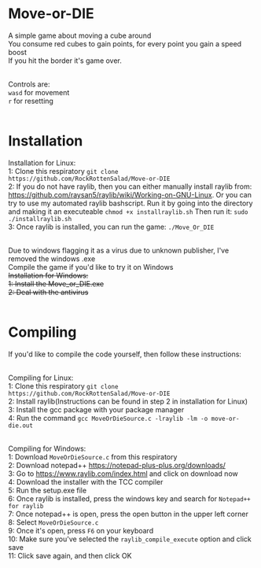 # Move-or-DIE
A simple game about moving a cube around<br>
You consume red cubes to gain points, for every point you gain a speed boost<br>
If you hit the border it's game over. <br><br>

Controls are: <br>
`wasd` for movement <br>
`r` for resetting <br><br>

# Installation

Installation for Linux:<br>
1: Clone this respiratory `git clone https://github.com/RockRottenSalad/Move-or-DIE`<br>
2: If you do not have raylib, then you can either manually install raylib from: https://github.com/raysan5/raylib/wiki/Working-on-GNU-Linux. Or you can try to use my automated raylib bashscript. Run it by going into the directory and making it an executeable `chmod +x installraylib.sh` Then run it: `sudo ./installraylib.sh` <br>
3: Once raylib is installed, you can run the game: `./Move_Or_DIE`
<br><br>

Due to windows flagging it as a virus due to unknown publisher, I've removed the windows .exe<br>
Compile the game if you'd like to try it on Windows<br>
~~Installation for Windows:<br>
1: Install the Move_or_DIE.exe<br>
2: Deal with the antivirus<br><br>~~

# Compiling
If you'd like to compile the code yourself, then follow these instructions:<br><br>

Compiling for Linux:<br>
1: Clone this respiratory `git clone https://github.com/RockRottenSalad/Move-or-DIE`<br>
2: Install raylib(Instructions can be found in step 2 in installation for Linux)<br>
3: Install the gcc package with your package manager<br>
4: Run the command `gcc MoveOrDieSource.c -lraylib -lm -o move-or-die.out`<br><br>

Compiling for Windows:<br>
1: Download `MoveOrDieSource.c` from this respiratory<br>
2: Download notepad++ https://notepad-plus-plus.org/downloads/ <br>
3: Go to https://www.raylib.com/index.html and click on download now<br>
4: Download the installer with the TCC compiler<br>
5: Run the setup.exe file<br>
6: Once raylib is installed, press the windows key and search for `Notepad++ for raylib`<br>
7: Once notepad++ is open, press the open button in the upper left corner<br>
8: Select `MoveOrDieSource.c`<br>
9: Once it's open, press `F6` on your keyboard<br>
10: Make sure you've selected the `raylib_compile_execute` option and click save<br>
11: Click save again, and then click OK<br>






